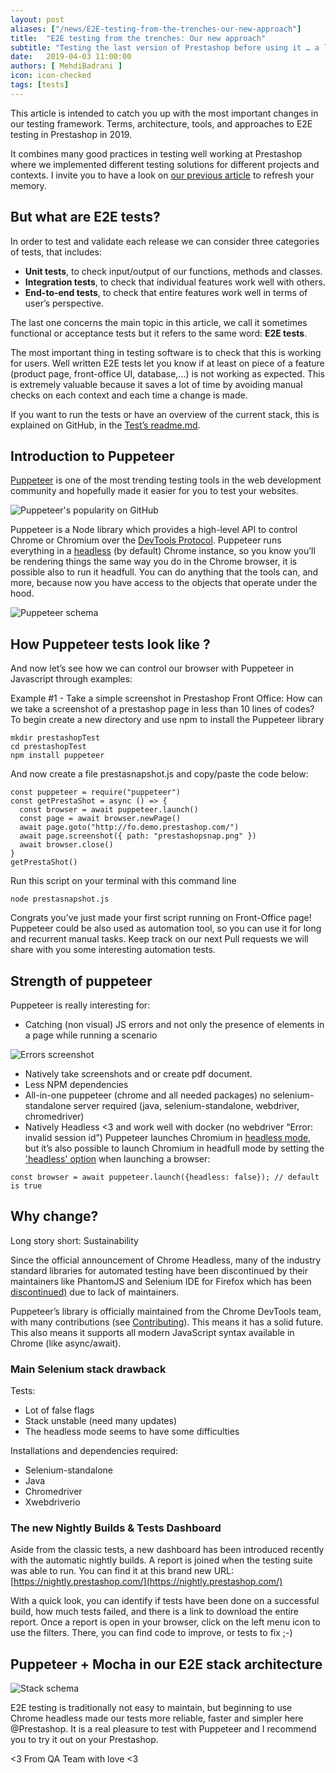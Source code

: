 ```yaml
---
layout: post
aliases: ["/news/E2E-testing-from-the-trenches-our-new-approach"]
title:  "E2E testing from the trenches: Our new approach"
subtitle: "Testing the last version of Prestashop before using it … a long story"
date:   2019-04-03 11:00:00
authors: [ MehdiBadrani ]
icon: icon-checked
tags: [tests]
---
```


This article is intended to catch you up with the most important changes in our testing framework. Terms, architecture, tools, and approaches to E2E testing in Prestashop in 2019.

It combines many good practices in testing well working at Prestashop where we implemented different testing solutions for different projects and contexts. I invite you to have a look on [our previous article](http://build.prestashop.com/news/prestashop-test-framework/) to refresh your memory.  


## But what are E2E tests?

In order to test and validate each release we can consider three categories of tests, that includes:

- **Unit tests**, to check input/output of our functions, methods and classes.
- **Integration tests**, to check that individual features work well with others.
- **End-to-end tests**, to check that entire features work well in terms of user’s perspective.

The last one concerns the main topic in this article, we call it sometimes functional or acceptance tests but it refers to the same word: **E2E tests**.

The most important thing in testing software is to check that this is working for users. Well written E2E tests let you know if at least on piece of a feature (product page, front-office UI, database,...) is not working as expected. This is extremely valuable because it saves a lot of time by avoiding manual checks on each context and each time a change is made.

If you want to run the tests or have an overview of the current stack, this is explained on GitHub, in the [Test’s readme.md](https://github.com/PrestaShop/PrestaShop/blob/develop/tests/E2E/README.md).


## Introduction to Puppeteer	

[Puppeteer](https://github.com/GoogleChrome/puppeteer) is one of the most trending testing tools in the web development community and hopefully made it easier for you to test your websites.

![Puppeteer's popularity on GitHub](/assets/images/2019/03/image1.png)

Puppeteer is a Node library which provides a high-level API to control Chrome or Chromium over the [DevTools Protocol](https://chromedevtools.github.io/devtools-protocol/). Puppeteer runs everything in a [headless](https://developers.google.com/web/updates/2017/04/headless-chrome) (by default) Chrome instance, so you know you’ll be rendering things the same way you do in the Chrome browser, it is possible also to run it headfull. You can do anything that the tools can, and more, because now you have access to the objects that operate under the hood. 

![Puppeteer schema](/assets/images/2019/03/image4.png)


## How Puppeteer tests look like ?

And now let’s see how we can control our browser with Puppeteer in Javascript through examples:

Example #1 - Take a simple screenshot in Prestashop Front Office:
How can we take a screenshot of a prestashop page in less than 10 lines of codes?
To begin create a new directory and use npm to install the Puppeteer library

```
mkdir prestashopTest
cd prestashopTest
npm install puppeteer
```

And now create a file prestasnapshot.js and copy/paste the code below:

```
const puppeteer = require("puppeteer")
const getPrestaShot = async () => {
  const browser = await puppeteer.launch()
  const page = await browser.newPage()
  await page.goto("http://fo.demo.prestashop.com/")
  await page.screenshot({ path: "prestashopsnap.png" })
  await browser.close()
}
getPrestaShot()
```

Run this script on your terminal with this command line

```
node prestasnapshot.js
```

Congrats you’ve just made your first script running on Front-Office page! 
Puppeteer could be also used as automation tool, so you can use it for long and recurrent manual tasks. Keep track on our next Pull requests we will share with you some interesting automation tests.


## Strength of puppeteer

Puppeteer is really interesting for:

- Catching (non visual) JS errors and not only the presence of elements in a page while running a scenario

![Errors screenshot](/assets/images/2019/03/image2.png)

- Natively take screenshots and or create pdf document.
- Less NPM dependencies
- All-in-one puppeteer (chrome and all needed packages) no selenium-standalone server required (java, selenium-standalone, webdriver, chromedriver)
- Natively Headless <3 and work well with docker (no webdriver “Error: invalid session id”)
Puppeteer launches Chromium in [headless mode](https://developers.google.com/web/updates/2017/04/headless-chrome), but it’s also possible to launch Chromium in headfull mode by setting the ['headless' option](https://github.com/GoogleChrome/puppeteer/blob/v1.13.0/docs/api.md#puppeteerlaunchoptions) when launching a browser:

```
const browser = await puppeteer.launch({headless: false}); // default is true
```

## Why change?

Long story short: Sustainability

Since the official announcement of Chrome Headless, many of the industry standard libraries for automated testing have been discontinued by their maintainers like PhantomJS and Selenium IDE for Firefox which has been [discontinued)](https://seleniumhq.wordpress.com/2017/08/09/firefox-55-and-selenium-ide/) due to lack of maintainers.

Puppeteer’s library is officially maintained from the Chrome DevTools team, with many contributions (see [Contributing](https://github.com/GoogleChrome/puppeteer/blob/master/CONTRIBUTING.md)). This means it has a solid future. This also means it supports all modern JavaScript syntax available in Chrome (like async/await).


### Main Selenium stack drawback

Tests:

- Lot of false flags
- Stack unstable (need many updates)
- The headless mode seems to have some difficulties 

Installations and dependencies required:	 	 	 	

- Selenium-standalone
- Java
- Chromedriver
- Xwebdriverio


### The new Nightly Builds & Tests Dashboard

Aside from the classic tests, a new dashboard has been introduced recently with the automatic nightly builds. A report is joined when the testing suite was able to run. You can find it at this brand new URL:
[https://nightly.prestashop.com/](https://nightly.prestashop.com/)

With a quick look, you can identify if tests have been done on a successful build, how much tests failed, and there is a link to download the entire report. Once a report is open in your browser, click on the left menu icon to use the filters. There, you can find code to improve, or tests to fix ;-)


## Puppeteer + Mocha in our E2E stack architecture

![Stack schema](/assets/images/2019/03/image3.png)

E2E testing is traditionally not easy to maintain, but beginning to use Chrome headless made our tests more reliable, faster and simpler here @Prestashop. It is a real pleasure to test with Puppeteer and I recommend you to try it out on your Prestashop.


<3 From QA Team with love <3

